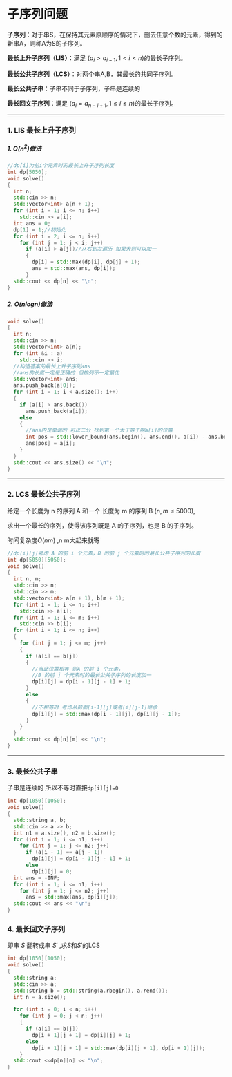 # 子序列问题


**子序列**：对于串S，在保持其元素原顺序的情况下，删去任意个数的元素，得到的新串A，则称A为S的子序列。

**最长上升子序列（LIS）**：满足 $(a_i > a_{i-1},1<i<n)$的最长子序列。

**最长公共子序列（LCS）**：对两个串A,B，其最长的共同子序列。

**最长公共子串**：子串不同于子序列，子串是连续的

**最长回文子序列**：满足 $(a_i=a_{n-i+1},1\le i \le n)$的最长子序列。

----
### 1. LIS 最长上升子序列

##### 1. $O(n^2)$做法

```cpp
//dp[i]为前i个元素时的最长上升子序列长度
int dp[5050];
void solve()
{
  int n;
  std::cin >> n;
  std::vector<int> a(n + 1);
  for (int i = 1; i <= n; i++)
    std::cin >> a[i];
  int ans = 0;
  dp[1] = 1;//初始化
  for (int i = 2; i <= n; i++)
    for (int j = 1; j < i; j++)
      if (a[i] > a[j])//从右到左遍历 如果大则可以加一
      {
        dp[i] = std::max(dp[i], dp[j] + 1);
        ans = std::max(ans, dp[i]);
      }
  std::cout << dp[n] << "\n";
}
```
##### 2. $O(nlogn)$做法

```cpp
void solve()
{
  int n;
  std::cin >> n;
  std::vector<int> a(n);
  for (int &i : a)
    std::cin >> i;
  //构造答案的最长上升子序列ans 
  //ans的长度一定是正确的 但排列不一定最优
  std::vector<int> ans;
  ans.push_back(a[0]);
  for (int i = 1; i < a.size(); i++)
  {
    if (a[i] > ans.back())
      ans.push_back(a[i]);
    else
    {
      //ans内是单调的 可以二分 找到第一个大于等于啊a[i]的位置
      int pos = std::lower_bound(ans.begin(), ans.end(), a[i]) - ans.begin();
      ans[pos] = a[i];
    }
  }
  std::cout << ans.size() << "\n";
}
```
---
### 2. LCS 最长公共子序列

给定一个长度为 n 的序列 A 和一个 长度为 m 的序列 B $(n,m \leq 5000)$,

求出一个最长的序列，使得该序列既是 A 的子序列，也是 B 的子序列。

时间复杂度$O(nm)$  ,n m大起来就寄
 

```cpp
//dp[i][j]考虑 A 的前 i 个元素，B 的前 j 个元素时的最长公共子序列的长度
int dp[5050][5050];
void solve()
{
  int n, m;
  std::cin >> n;
  std::cin >> m;
  std::vector<int> a(n + 1), b(m + 1);
  for (int i = 1; i <= n; i++)
    std::cin >> a[i];
  for (int i = 1; i <= m; i++)
    std::cin >> b[i];
  for (int i = 1; i <= n; i++)
  {
    for (int j = 1; j <= m; j++)
    {
      if (a[i] == b[j])
      {
        //当此位置相等 则A 的前 i 个元素，
        //B 的前 j 个元素时的最长公共子序列的长度加一
        dp[i][j] = dp[i - 1][j - 1] + 1;
      }
      else
      {
        //不相等时 考虑从前面[i-1][j]或者[i][j-1]继承
        dp[i][j] = std::max(dp[i - 1][j], dp[i][j - 1]);
      }
    }
  }
  std::cout << dp[n][m] << "\n";
}
```
----

### 3. 最长公共子串

子串是连续的 所以不等时直接``dp[i][j]=0``

```cpp
int dp[1050][1050];
void solve()
{
  std::string a, b;
  std::cin >> a >> b;
  int n1 = a.size(), n2 = b.size();
  for (int i = 1; i <= n1; i++)
    for (int j = 1; j <= n2; j++)
      if (a[i - 1] == a[j - 1])
        dp[i][j] = dp[i - 1][j - 1] + 1;
      else
        dp[i][j] = 0;
  int ans = -INF;
  for (int i = 1; i <= n1; i++)
    for (int j = 1; j <= n2; j++)
      ans = std::max(ans, dp[i][j]);
  std::cout << ans << "\n";
}
```

### 4. 最长回文子序列

即串 $S$ 翻转成串 $S'$ ,求$S$和$S'$的LCS

```cpp
int dp[1050][1050];
void solve()
{
  std::string a;
  std::cin >> a;
  std::string b = std::string(a.rbegin(), a.rend());
  int n = a.size();

  for (int i = 0; i < n; i++)
    for (int j = 0; j < n; j++)
    {
      if (a[i] == b[j])
        dp[i + 1][j + 1] = dp[i][j] + 1;
      else
        dp[i + 1][j + 1] = std::max(dp[i][j + 1], dp[i + 1][j]);
    }
  std::cout <<dp[n][n] << "\n";
}
```

